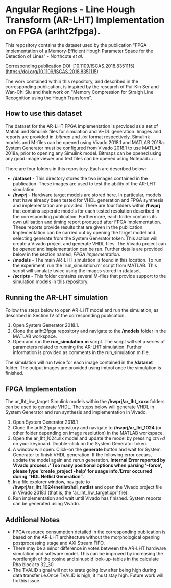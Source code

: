 # Angular Regions - Line Hough Transform (AR-LHT) Implementation on FPGA (arlht2fpga).

This repository contains the dataset used by the publication "FPGA Implementation of a Memory-Efficient Hough Parameter Space for the Detection of Lines" \- Northcote _et al_.

Corresponding publication DOI: [10.1109/ISCAS.2018.8351115] (https://doi.org/10.1109/ISCAS.2018.8351115)

The work contained within this repository, and described in the corresponding publication, is inspired by the research of Pui-Kin Ser and Wan-Chi Siu and their work on "Memory Compression for Straigh Line Recognition using the Hough Transform". 

## How to use this dataset
The dataset for the AR-LHT FPGA implementation is provided as a set of Matlab and Simulink files for simulation and VHDL generation. Images and reports are provided in _.bitmap_ and _.txt_ format respectively. Simulink models and M-files can be opened using Vivado 2018.1 and MATLAB 2018a. System Generator must be configured from Vivado 2018.1 to use MATLAB 2018a, prior to opening any Simulink model. Bitmaps can be opened using any good image viewer and text files can be opened using Notepad++.

There are four folders in this repository. Each are described below:

- **/dataset** \- This directory stores the two images contained in the publication. These images are used to test the ability of the AR-LHT simulation.
- **/hwprj** \- Hardware target models are stored here. In particular, models that have already been tested for VHDL generation and FPGA synthesis and implementation are provided. There are four folders within **/hwprj** that contains seperate models for each tested resolution described in the corresponding publication. Furthermore, each folder contains its own utilisation and timing report produced after FPGA implementation. These reports provide results that are given in the publication. Implementation can be carried out by opening the target model and selecting generate from the System Generator token. This action will create a Vivado project and generate VHDL files. The Vivado project can be opened and implementation can be ran. Further details are provided below in the section named, _FPGA Implementation_.
- **/models** \- The main AR-LHT simulation is found in this location. To run the experiment, run the 'run_simulation.m' script from MATLAB. This script will simulate twice using the images stored in /dataset.
- **/scripts** \- This folder contains several M-files that provide support to the simulation models in this repository.

## Running the AR-LHT simulation
Follow the steps below to open AR-LHT model and run the simulation, as described in Section IV of the corresponding publication.

1. Open System Generator 2018.1.
2. Clone the arlht2fpga repository and navigate to the **/models** folder in the MATLAB workspace.
3. Open and run the **run_simulation.m** script. The script will set a series of parameters related to running the AR-LHT simulation. Further information is provided as comments in the run_simulation.m file.

The simulation will run twice for each image contained in the **/dataset** folder. The output images are provided using imtool once the simulation is finished.

## FPGA Implementation
The ar_lht_hw_target Simulink models within the **/hwprj/ar_lht_xxxx** folders can be used to generate VHDL. The steps below will generate VHDL in System Generator and run synthesis and implementation in Vivado.

1. Open System Generator 2018.1
2. Clone the arlht2fpga repository and navigate to **/hwprj/ar_lht_1024** (or other folder depending on image resolution) in the MATLAB workspace.
3. Open the ar_lht_1024.slx model and update the model by pressing _ctrl+d_ on your keyboard. Double-click on the System Generator token.
4. A window will open. Click-on the __generate__ button and wait for System Generator to finish VHDL generation. If the following error occurs, update the model again and rerun generation. **Internal Error reported by Vivado process :' Too many positional options when parsing \'-force\', please type \'create_project -help\' for usage info.'Error occurred during "HDL Netlist Generation".**
5. In a file explorer window, navigate to **/hwprj/ar_lht_1024/netlist/hdl_netlist** and open the Vivado project file in Vivado 2018.1 (that is, the 'ar_lht_hw_target.xpr' file).
6. Run implementation and wait until Vivado has finished. System reports can be generated using Vivado.

## Additional Notes
* FPGA resource consumption detailed in the corresponding publication is based on the AR-LHT architecture without the morphological opening postprocessing stage and AXI Stream FIFO.
* There may be a minor difference in votes between the AR-LHT hardware simulation and software model. This can be improved by increasing the wordlength of the cosine and sinusoid look-up-tables in the calculate Rho block to 32_30.
* The TVALID signal will not tolerate going low after being high during data transfer i.e.Once TVALID is high, it must stay high. Future work will fix this issue.

